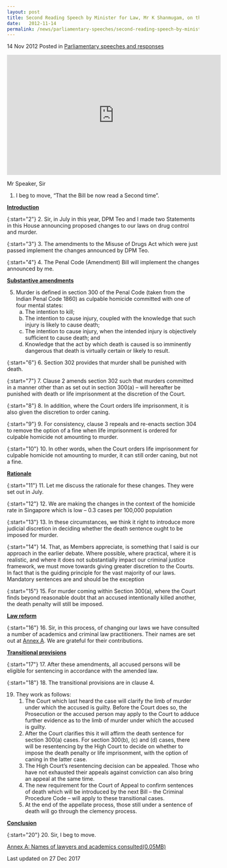 ```yaml
---
layout: post
title: Second Reading Speech by Minister for Law, Mr K Shanmugam, on the Penal Code (Amendment) Bill
date:   2012-11-14
permalink: /news/parliamentary-speeches/second-reading-speech-by-minister-for-law--mr-k-shanmugam--on-th
---
```


14 Nov 2012 Posted in [Parliamentary speeches and responses](/news/parliamentary-speeches) 

<div class="bp-youtube">
<iframe width="560" height="315" src="https://www.youtube.com/embed/9nrx8L2NCFg" frameborder="0" allow="accelerometer; autoplay; encrypted-media; gyroscope; picture-in-picture" allowfullscreen></iframe>     
</div>

Mr Speaker, Sir

1. I beg to move, “That the Bill be now read a Second time”.

**<u>Introduction</u>**



{:start="2"}
2. Sir, in July in this year, DPM Teo and I made two Statements in this House announcing proposed changes to our laws on drug control and murder.


{:start="3"}
3. The amendments to the Misuse of Drugs Act which were just passed implement the changes announced by DPM Teo.


{:start="4"}
4. The Penal Code (Amendment) Bill will implement the changes announced by me.


**<u>Substantive amendments</u>**



<ol start="5">
<li>    Murder is defined in section 300 of the Penal Code (taken from the Indian Penal Code 1860) as culpable homicide committed with one of four mental states:

<ol style="list-style-type: lower-alpha">
<li>The intention to kill; </li>

<li> The intention to cause injury, coupled with the knowledge that such injury is likely to cause death; </li>

<li>The intention to cause injury, when the intended injury is objectively sufficient to cause death; and </li>
<li>Knowledge that the act by which death is caused is so imminently dangerous that death is virtually certain or likely to result. </li>

</ol>

</li>
</ol>


{:start="6"}
6. Section 302 provides that murder shall be punished with death.


{:start="7"}
7. Clause 2 amends section 302 such that murders committed in a manner other than as set out in section 300(a) – will hereafter be punished with death or life imprisonment at the discretion of the Court.


{:start="8"}
8. In addition, where the Court orders life imprisonment, it is also given the discretion to order caning.


{:start="9"}
9. For consistency, clause 3 repeals and re-enacts section 304 to remove the option of a fine when life imprisonment is ordered for culpable homicide not amounting to murder.


{:start="10"}
10. In other words, when the Court orders life imprisonment for culpable homicide not amounting to murder, it can still order caning, but not a fine.

**<u>Rationale</u>**



{:start="11"}
11. Let me discuss the rationale for these changes. They were set out in July.


{:start="12"}
12. We are making the changes in the context of the homicide rate in Singapore which is low – 0.3 cases per 100,000 population


{:start="13"}
13. In these circumstances, we think it right to introduce more judicial discretion in deciding whether the death sentence ought to be imposed for murder. 


{:start="14"}
14. That, as Members appreciate, is something that I said is our approach in the earlier debate. Where possible, where practical, where it is realistic, and where it does not substantially impact our criminal justice framework, we must move towards giving greater discretion to the Courts. In fact that is the guiding principle for the vast majority of our laws. Mandatory sentences are and should be the exception


{:start="15"}
15. For murder coming within Section 300(a), where the Court finds beyond reasonable doubt that an accused intentionally killed another, the death penalty will still be imposed.


**<u>Law reform</u>**

{:start="16"}
16. Sir, in this process, of changing our laws we have consulted a number of academics and criminal law practitioners. Their names are set out at  <a href="#annex">Annex A</a>. We are grateful for their contributions.

**<u>Transitional provisions</u>**

{:start="17"}
17. After these amendments, all accused persons will be eligible for sentencing in accordance with the amended law.

{:start="18"}
18. The transitional provisions are in clause 4.


<ol start="19">
<li>They work as follows:

<ol>
<li> The Court which last heard the case will clarify the limb of murder under which the accused is guilty. Before the Court does so, the Prosecution or the accused person may apply to the Court to adduce further evidence as to the limb of murder under which the accused is guilty. </li>

<li>After the Court clarifies this it will affirm the death sentence for section 300(a) cases. For section 300(b), (c) and (d) cases, there will be resentencing by the High Court to decide on whether to impose the death penalty or life imprisonment, with the option of caning in the latter case. </li>

<li> The High Court’s resentencing decision can be appealed. Those who have not exhausted their appeals against conviction can also bring an appeal at the same time. </li>

<li> The new requirement for the Court of Appeal to confirm sentences of death which will be introduced by the next Bill – the Criminal Procedure Code – will apply to these transitional cases. </li>

<li>  At the end of the appellate process, those still under a sentence of death will go through the clemency process. </li>

</ol>

</li>
</ol>

**<u>Conclusion</u>**


{:start="20"}
20. Sir, I beg to move.

<a id="annex" href="/files/news/parliamentary-speeches/2012/04/PCBill2R2012-AnnexALawyers&Academicsconsulted141112.pdf">Annex A: Names of lawyers and academics consulted(0.05MB)</a>

<p class="right-side-updated">Last updated on 27 Dec 2017</p> 
